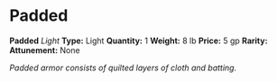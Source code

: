 # Padded

**Padded**
_Light_
**Type:** Light
**Quantity:** 1
**Weight:** 8 lb
**Price:** 5 gp
**Rarity:** 
**Attunement:** None

*Padded armor consists of quilted layers of cloth and batting.*